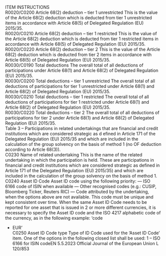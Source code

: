  
ITEM  INSTRUCTIONS  
R0020/C0200  Article 68(2) deduction – tier 
1 unrestricted  This is the value of the Article 68(2) deduction which is deducted from tier 1 
unrestricted items in accordance with Article 68(5) of Delegated Regulation (EU) 
2015/35.  
R0020/C0210  Article 68(2) deduction – tier 
1 restricted  This is the value of the Article 68(2) deduction which is deducted from tier 1 
restricted items in accordance with Article 68(5) of Delegated Regulation (EU) 
2015/35.  
R0020/C0220  Article 68(2) deduction – 
tier 2  This is the value of the Article 68(2) deduction which is deducted from tier 2 
items in accordance with Article 68(5) of Delegated Regulation (EU) 2015/35.  
R0030/C0190  Total deductions  The overall total of all deductions of participations under Article 68(1) and 
Article 68(2) of Delegated Regulation (EU) 2015/35.  
R0030/C0200  Total deductions – tier 1 
unrestricted  The overall total of all deductions of participations for tier 1 unrestricted under 
Article 68(1) and Article 68(2) of Delegated Regulation (EU) 2015/35.  
R0030/C0210  Total deductions – tier 1 
restricted  The overall total of all deductions of participations for tier 1 restricted under 
Article 68(1) and Article 68(2) of Delegated Regulation (EU) 2015/35.  
R0030/C0220  Total deductions – tier 2  The overall total of all deductions of participations for tier 2 under Article 68(1) 
and Article 68(2) of Delegated Regulation (EU) 2015/35.  
Table 3 – Participations in related undertakings that are financial and credit institutions which are considered strategic as d efined in Article 171 
of the Delegated Regulation (EU) 2015/35 and which are included in the calculation of the group solvency on the basis of method  1 (no OF 
deduction according to Article 68(3)).  
C0230  Name of related undertaking  This is the name of the related undertaking in which the participation is held. 
These are participations in financial and credit institutions which are considered 
strategic as defined in Article 171 of the Delegated Regulation (EU) 2015/35) and 
which are included in the calculation of the group solvency on the basis of 
method 1.  
C0240  Asset ID Code  Asset ID code using the following priority: 
— ISO 6166 code of ISIN when available 
— Other recognised codes (e.g.: CUSIP, Bloomberg Ticker, Reuters RIC) 
— Code attributed by the undertaking, when the options above are not available. 
This code must be unique and kept consistent over time. 
When the same Asset ID Code needs to be reported for one asset that is issued in 
2 or more different currencies, it is necessary to specify the Asset ID code and the 
ISO 4217 alphabetic code of the currency, as in the following example: ‘code 
+ EUR’  
C0250  Asset ID Code type  Type of ID Code used for the ‘Asset ID Code’ item. One of the options in the 
following closed list shall be used: 
1 – ISO 6166 for ISIN codeEN  5.5.2023 Official Journal of the European Union L 120/853